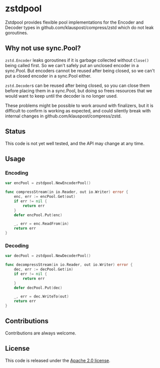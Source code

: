 # zstdpool

Zstdpool provides flexible pool implementations for the Encoder and Decoder
types in github.com/klauspost/compress/zstd which do not leak goroutines.

## Why not use sync.Pool?

`zstd.Encoder` leaks goroutines if it is garbage collected without `Close()`
being called first. So we can't safely put an unclosed encoder in a sync.Pool.
But encoders cannot be reused after being closed, so we can't put a closed
encoder in a sync.Pool either.

`zstd.Decoder`s can be reused after being closed, so you can close them before
placing them in a sync.Pool, but doing so frees resources that we would want
to keep until the decoder is no longer used.

These problems might be possible to work around with finalizers, but it is
difficult to confirm is working as expected, and could silently break
with internal changes in github.com/klauspost/compress/zstd.

## Status

This code is not yet well tested, and the API may change at any time.

## Usage

### Encoding

```Go
var encPool = zstdpool.NewEncoderPool()

func compressStream(in io.Reader, out io.Writer) error {
	enc, err := encPool.Get(out)
	if err != nil {
		return err
	}
	defer encPool.Put(enc)

	_, err = enc.ReadFrom(in)
	return err
}
```

### Decoding

```Go
var decPool = zstdpool.NewDecoderPool()

func decompressStream(in io.Reader, out io.Writer) error {
	dec, err := decPool.Get(in)
	if err != nil {
		return err
	}
	defer decPool.Put(dec)

	_, err = dec.WriteTo(out)
	return err
}
```

## Contributions

Contributions are always welcome.

## License

This code is released under the [Apache 2.0 license](LICENSE).

